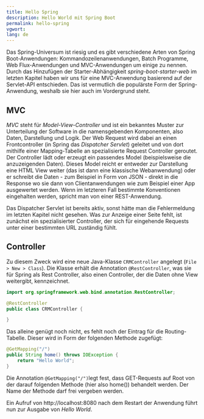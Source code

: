 ```yaml
---
title: Hello Spring
description: Hello World mit Spring Boot 
permalink: hello-spring
vgwort:
lang: de
---
```


Das Spring-Universum ist riesig und es gibt verschiedene Arten von Spring Boot-Anwendungen: Kommandozeilenanwendungen, Batch Programme, Web Flux-Anwendungen und MVC-Anwendungen um einige zu nennen. Durch das Hinzufügen der Starter-Abhängigkeit *spring-boot-starter-web* im letzten Kapitel haben wir uns für eine MVC-Anwendung basierend auf der Servlet-API entschieden. Das ist vermutlich die populärste Form der Spring-Anwendung, weshalb sie hier auch im Vordergrund steht.

## MVC

*MVC* steht für *Model-View-Controller* und ist ein bekanntes Muster zur Unterteilung der Software in die namensgebenden Komponenten, also Daten, Darstellung und Logik. Der Web Request wird dabei an einen Frontcontroller (in Spring das *Dispatcher Servlet*) geleitet und von dort mithilfe einer Mapping-Tabelle an spezialisierte Request Controller geroutet. Der Controller lädt oder erzeugt ein passendes Model (beispielsweise die anzuzeigenden Daten). Dieses Model reicht er entweder zur Darstellung eine HTML View weiter (das ist dann eine klassische Webanwendung) oder er schreibt die Daten - zum Beispiel in Form von JSON - direkt in die Response wo sie dann von Clientanwendungen wie zum Beispiel einer App ausgewertet werden. Wenn im letzteren Fall bestimmte Konventionen eingehalten werden, spricht man von einer REST-Anwendung.

Das Dispatcher Servlet ist bereits aktiv, sonst hätte man die Fehlermeldung im letzten Kapitel nicht gesehen. Was zur Anzeige einer Seite fehlt, ist zunächst ein spezialisierter Controller, der sich für eingehende Requests unter einer bestimmten URL zuständig fühlt. 

## Controller

Zu diesem Zweck wird eine neue Java-Klasse `CRMController` angelegt (`File > New > Class`). Die Klasse erhält die Annotation `@RestController`, was sie für Spring als Rest Controller, also einen Controller, der die Daten ohne View weitergibt, kennzeichnet. 

```java
import org.springframework.web.bind.annotation.RestController;

@RestController
public class CRMController {

}
```

Das alleine genügt noch nicht, es fehlt noch der Eintrag für die Routing-Tabelle. Dieser wird in Form der folgenden Methode zugefügt:

```java
@GetMapping("/")
public String home() throws IOException {
	return "Hello World";
}
```

Die Annotation `@GetMapping("/")`legt fest, dass GET-Requests auf Root von der darauf folgenden Methode (hier also home()) behandelt werden. Der Name der Methode darf frei vergeben werden. 

Ein Aufruf von http://localhost:8080 nach dem Restart der Anwendung führt nun zur Ausgabe von *Hello World*.

